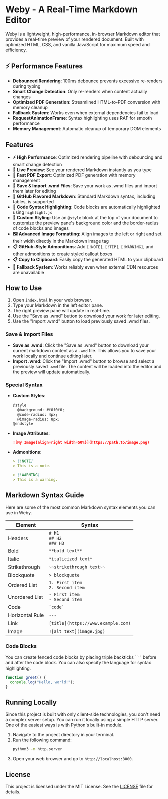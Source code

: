# Weby - A Real-Time Markdown Editor

Weby is a lightweight, high-performance, in-browser Markdown editor that provides a real-time preview of your rendered document. Built with optimized HTML, CSS, and vanilla JavaScript for maximum speed and efficiency.

## ⚡ Performance Features

- **Debounced Rendering**: 100ms debounce prevents excessive re-renders during typing
- **Smart Change Detection**: Only re-renders when content actually changes
- **Optimized PDF Generation**: Streamlined HTML-to-PDF conversion with memory cleanup
- **Fallback System**: Works even when external dependencies fail to load
- **RequestAnimationFrame**: Syntax highlighting uses RAF for smooth performance
- **Memory Management**: Automatic cleanup of temporary DOM elements

## Features

- **⚡ High Performance**: Optimized rendering pipeline with debouncing and smart change detection
- **📝 Live Preview**: See your rendered Markdown instantly as you type
- **📄 Fast PDF Export**: Optimized PDF generation with memory management
- **💾 Save & Import .wmd Files**: Save your work as .wmd files and import them later for editing
- **🎨 GitHub Flavored Markdown**: Standard Markdown syntax, including tables, is supported
- **🌈 Code Syntax Highlighting**: Code blocks are automatically highlighted using `highlight.js`
- **🎯 Custom Styling**: Use an `@style` block at the top of your document to customize the preview pane's background color and the border-radius of code blocks and images
- **🖼️ Advanced Image Formatting**: Align images to the left or right and set their width directly in the Markdown image tag
- **📋 GitHub-Style Admonitions**: Add `[!NOTE]`, `[!TIP]`, `[!WARNING]`, and other admonitions to create styled callout boxes
- **📋 Copy to Clipboard**: Easily copy the generated HTML to your clipboard
- **🔄 Fallback System**: Works reliably even when external CDN resources are unavailable

## How to Use

1.  Open `index.html` in your web browser.
2.  Type your Markdown in the left editor pane.
3.  The right preview pane will update in real-time.
4.  Use the "Save as .wmd" button to download your work for later editing.
5.  Use the "Import .wmd" button to load previously saved .wmd files.

### Save & Import Files

- **Save as .wmd**: Click the "Save as .wmd" button to download your current markdown content as a `.wmd` file. This allows you to save your work locally and continue editing later.
- **Import .wmd**: Click the "Import .wmd" button to browse and select a previously saved `.wmd` file. The content will be loaded into the editor and the preview will update automatically.

### Special Syntax

- **Custom Styles**:
  ```markdown
  @style
    @background: #f0f0f0;
    @code-radius: 4px;
    @image-radius: 8px;
  @endstyle
  ```
- **Image Attributes**:
  ```markdown
  ![My Image{align=right width=50%}](https://path.to/image.png)
  ```
- **Admonitions**:
  ```markdown
  > [!NOTE]
  > This is a note.

  > [!WARNING]
  > This is a warning.
  ```

## Markdown Syntax Guide

Here are some of the most common Markdown syntax elements you can use in Weby.

| Element | Syntax |
| --- | --- |
| Headers | `# H1` <br> `## H2` <br> `### H3` |
| Bold | `**bold text**` |
| Italic | `*italicized text*` |
| Strikethrough | `~~strikethrough text~~` |
| Blockquote | `> blockquote` |
| Ordered List | `1. First item` <br> `2. Second item` |
| Unordered List | `- First item` <br> `- Second item` |
| Code | `` `code` `` |
| Horizontal Rule | `---` |
| Link | `[title](https://www.example.com)` |
| Image | `![alt text](image.jpg)` |

### Code Blocks

You can create fenced code blocks by placing triple backticks ` ``` ` before and after the code block. You can also specify the language for syntax highlighting.

```javascript
function greet() {
  console.log("Hello, world!");
}
```

## Running Locally

Since this project is built with only client-side technologies, you don't need a complex server setup. You can run it locally using a simple HTTP server. One of the easiest ways is with Python's built-in module.

1.  Navigate to the project directory in your terminal.
2.  Run the following command:
    ```bash
    python3 -m http.server
    ```
3.  Open your web browser and go to `http://localhost:8000`.

## License

This project is licensed under the MIT License. See the [LICENSE](LICENSE) file for details.